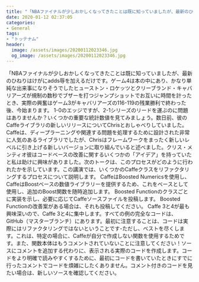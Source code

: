 ```yaml
---
title: "「NBAファイナルが少しおかしくなってきたことは既に知っていましたが、最新のひねりはけがにadds辱を加えるだけです。"
date: 2020-01-12 02:37:05
categories:
- General
tags:
- "トッテナム"
header:
  image: /assets/images/20200112023346.jpg
  og_image: /assets/images/20200112023346.jpg
---
```


「NBAファイナルが少しおかしくなってきたことは既に知っていましたが、最新のひねりはけがにadds辱を加えるだけです。ゲーム4は本の中にあり、かなり単純な出来事になりそうでしたヒューストン・ロケッツとクリーブランド・キャバリアーズが規制の数秒でブザーを打つジャンプショットでお互いに時間を計ったとき、実際の興奮はゲーム3がキャバリアーズの116-119の残業勝利で終わった後、今始まります。 1-0のエッジですが、2-1シリーズのリードを運ぶのに問題はありませんか？いくつかの重要な統計数値を見てみましょう。数日前、彼のCaffeライブラリの新しいリリースについてChrisとおしゃべりしていました。 Caffeは、ディープラーニングや関連する問題を処理するために設計された非常に人気のあるライブラリでしたが、Chrisはフレームワークをまったく新しいレベルに引き上げる新しいバージョンに取り組んでいると述べました。クリス・メンティオ彼はコードベースの改善に関するいくつかの「アイデア」を持っていたと私は助けに興味がありました。次のトークは、このプロセスがどのように行われたかを示しています。この講演では、いくつかのCaffeクラスをリファクタリングするプロセスについて説明します。 CaffeはBoosted Numericsを使用し、CaffeはBoostベースの数値ライブラリーを提供するため、これをベースとして使用し、追加のBoost関数を随時追加します。 Boosted Functionのクラスごとに実装を示し、必要に応じてCaffeソースファイルを投稿します。 Boosted Functionの改善案がある場合は、それも投稿してください。 Caffe 3と4が最も興味深いので、Caffe 3と4に集中します。すべての例の完全なコードは、GitHub（マスターブランチ）にあります。最初に注意することは、コードは実際にはリファクタリングではないということです-ただし、ベストを尽くします。これは、特定の場合に、Caffeが自分で作成しない関数を使用するためです。また、関数本体はもうコメントされていないことに注意してください！ソースにコメントを追加する代わりに、表示される実際のコードを作成します。コードをより明確で読みやすくするために、最初にコードを書いていたときにすでに行ったコメントでコードを煩雑にしたくありません。コメント付きのコードを見たい場合は、新しいソースを確認してください。
